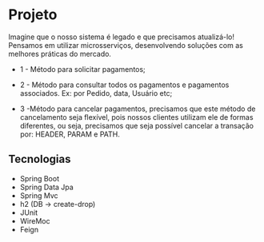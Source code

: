 
# Projeto 

Imagine que o nosso sistema é legado e que precisamos atualizá-lo! Pensamos em
utilizar microsserviços, desenvolvendo soluções com as melhores práticas do
mercado.

- 1 -  Método para solicitar pagamentos;

- 2 - Método para consultar todos os pagamentos e
pagamentos associados. Ex: por Pedido, data, Usuário etc;

- 3 -Método para cancelar pagamentos, precisamos que este
método de cancelamento seja flexível, pois nossos clientes utilizam ele de
formas diferentes, ou seja, precisamos que seja possível cancelar a
transação por: HEADER, PARAM e PATH.

## Tecnologias
 - Spring Boot
 - Spring Data Jpa
 - Spring Mvc
 - h2 (DB -> create-drop)
 - JUnit
 - WireMoc
 - Feign
